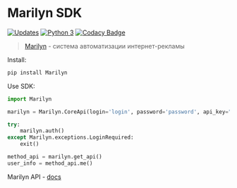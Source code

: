 # Marilyn SDK
[![Updates](https://pyup.io/repos/github/skar404/marilyn/shield.svg)](https://pyup.io/repos/github/skar404/marilyn/)
[![Python 3](https://pyup.io/repos/github/skar404/marilyn/python-3-shield.svg)](https://pyup.io/repos/github/skar404/marilyn/)
[![Codacy Badge](https://api.codacy.com/project/badge/Grade/e3ba57f4e2174ba8b56622246c477c86)](https://www.codacy.com/app/skar404/marilyn?utm_source=github.com&amp;utm_medium=referral&amp;utm_content=skar404/marilyn&amp;utm_campaign=Badge_Grade)

> [Marilyn](https://mymarilyn.ru) - система автоматизации интернет-рекламы


Install:
```bash
pip install Marilyn
```

Use SDK:
```python
import Marilyn

marilyn = Marilyn.CoreApi(login='login', password='password', api_key="api-key")

try:
    marilyn.auth()
except Marilyn.exceptions.LoginRequired:
    exit()

method_api = marilyn.get_api()
user_info = method_api.me()
```


Marilyn API - [docs](https://api-doc.mymarilyn.ru/)
